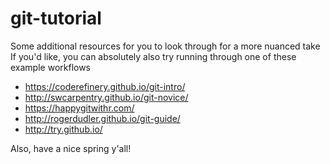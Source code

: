# git-tutorial



Some additional resources for you to look through for a more nuanced take
If you'd like, you can absolutely also try running through one of these example workflows

* https://coderefinery.github.io/git-intro/
* http://swcarpentry.github.io/git-novice/
* https://happygitwithr.com/
* http://rogerdudler.github.io/git-guide/
* http://try.github.io/

Also, have a nice spring y'all!
